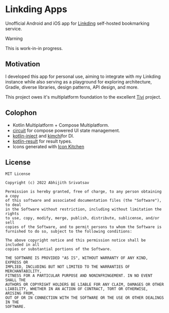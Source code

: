 # Linkding Apps

Unofficial Android and iOS app for [Linkding](https://github.com/sissbruecker/linkding) self-hosted bookmarking service.

> [!WARNING]  
> This is work-in-in progress.

## Motivation

I developed this app for personal use, aiming to integrate with my Linkding instance while also serving as a playground for exploring architecture, Gradle, diverse libraries, design patterns, API design, and more.

This project owes it's multiplatform foundation to the excellent [Tivi](https://github.com/chrisbanes/tivi) project.

## Colophon

- Kotlin Multiplatform + Compose Multiplatform.
- [circuit](https://slackhq.github.io/circuit/) for compose powered UI state management.
- [kotlin-inject](https://github.com/evant/kotlin-inject) and [kimchi](https://github.com/r0adkll/kimchi/)for DI.
- [kotlin-result](https://github.com/michaelbull/kotlin-result) for result types.
- Icons generated with [Icon Kitchen](https://icon.kitchen)

## License

```
MIT License

Copyright (c) 2022 Abhijith Srivatsav

Permission is hereby granted, free of charge, to any person obtaining a copy
of this software and associated documentation files (the "Software"), to deal
in the Software without restriction, including without limitation the rights
to use, copy, modify, merge, publish, distribute, sublicense, and/or sell
copies of the Software, and to permit persons to whom the Software is
furnished to do so, subject to the following conditions:

The above copyright notice and this permission notice shall be included in all
copies or substantial portions of the Software.

THE SOFTWARE IS PROVIDED "AS IS", WITHOUT WARRANTY OF ANY KIND, EXPRESS OR
IMPLIED, INCLUDING BUT NOT LIMITED TO THE WARRANTIES OF MERCHANTABILITY,
FITNESS FOR A PARTICULAR PURPOSE AND NONINFRINGEMENT. IN NO EVENT SHALL THE
AUTHORS OR COPYRIGHT HOLDERS BE LIABLE FOR ANY CLAIM, DAMAGES OR OTHER
LIABILITY, WHETHER IN AN ACTION OF CONTRACT, TORT OR OTHERWISE, ARISING FROM,
OUT OF OR IN CONNECTION WITH THE SOFTWARE OR THE USE OR OTHER DEALINGS IN THE
SOFTWARE.
```
